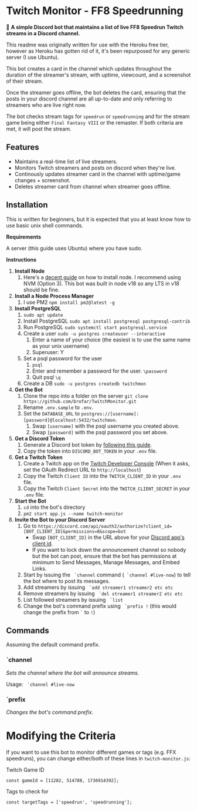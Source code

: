 # Twitch Monitor - FF8 Speedrunning
🤖 **A simple Discord bot that maintains a list of live FF8 Speedrun Twitch streams in a Discord channel.**

This readme was originally written for use with the Heroku free tier, however as Heroku has gotten rid of it, it's been repurposed for any generic server (I use Ubuntu).

This bot creates a card in the channel which updates throughout the duration of the streamer's stream, with uptime, viewcount, and a screenshot of their stream.

Once the streamer goes offline, the bot deletes the card, ensuring that the posts in your discord channel are all up-to-date and only referring to streamers who are live right now.

The bot checks stream tags for `speedrun` or `speedrunning` and for the stream game being either `Final Fantasy VIII` or the remaster. If both criteria are met, it will post the stream.

## Features
* Maintains a real-time list of live streamers.
* Monitors Twitch streamers and posts on discord when they're live.
* Continously updates streamer card in the channel with uptime/game changes + screenshot.
* Deletes streamer card from channel when streamer goes offline.

## Installation
This is written for beginners, but it is expected that you at least know how to use basic unix shell commands.

**Requirements**

A server (this guide uses Ubuntu) where you have sudo.

**Instructions**
1. **Install Node**
	1. Here's a [decent guide](https://www.digitalocean.com/community/tutorials/how-to-install-node-js-on-ubuntu-20-04) on how to install node. I recommend using NVM (Option 3). This bot was built in node v18 so any LTS in v18 should be fine.
1. **Install a Node Process Manager**
	1. I use PM2 `npm install pm2@latest -g`
1. **Install PostgreSQL**
	1. `sudo apt update`
	1. Install PostgreSQL `sudo apt install postgresql postgresql-contrib`
	1. Run PostgreSQL `sudo systemctl start postgresql.service`
	1. Create a user `sudo -u postgres createuser --interactive`
		1. Enter a name of your choice (the easiest is to use the same name as your unix username)
		1. Superuser: Y
	1. Set a psql password for the user
		1. `psql`
		1. Enter and remember a password for the user. `\password`
		1. Quit psql `\q`
	1. Create a DB `sudo -u postgres createdb twitchmon`
1. **Get the Bot**
	1. Clone the repo into a folder on the server `git clone https://github.com/brofar/TwitchMonitor.git`
	1. Rename `.env.sample` to `.env`.
	1. Set the `DATABASE_URL` to `postgres://[username]:[password]@localhost:5432/twitchmon`.
		1. Swap `[username]` with the psql username you created above.
		1. Swap `[password]` with the psql password you set above.
1. **Get a Discord Token**
	1. Generate a Discord bot token by [following this guide](https://github.com/reactiflux/discord-irc/wiki/Creating-a-discord-bot-&-getting-a-token).
	1. Copy the token into `DISCORD_BOT_TOKEN` in your `.env` file.
1. **Get a Twitch Token**
	1. Create a Twitch app on the [Twitch Developer Console](https://dev.twitch.tv/console/apps) (When it asks, set the OAuth Redirect URL to `http://localhost`)
	1. Copy the Twitch `Client ID` into the `TWITCH_CLIENT_ID` in your `.env` file.
	1. Copy the Twitch `Client Secret` into the `TWITCH_CLIENT_SECRET` in your `.env` file.
1. **Start the Bot**
	1. `cd` into the bot's directory
	1. `pm2 start app.js --name twitch-monitor`
1. **Invite the Bot to your Discord Server**
	1. Go to `https://discord.com/api/oauth2/authorize?client_id=[BOT_CLIENT_ID]&permissions=8&scope=bot`
		* Swap `[BOT_CLIENT_ID]` in the URL above for your [Discord app's client id](https://github.com/reactiflux/discord-irc/wiki/Creating-a-discord-bot-&-getting-a-token).
		* If you want to lock down the announcement channel so nobody but the bot can post, ensure that the bot has 	permissions at minimum to Send Messages, Manage Messages, and Embed Links.
	1. Start by issuing the  `` `channel`` command (`` `channel #live-now``) to tell the bot where to post its messages.
	1. Add streamers by issuing `` `add streamer1 streamer2 etc etc``
	1. Remove streamers by issuing `` `del streamer1 streamer2 etc etc``
	1. List followed streamers by issuing `` `list``
	1. Change the bot's command prefix using `` `prefix !`` (this would change the prefix from `` ` `` to `!`)

## Commands
Assuming the default command prefix.

### `channel
*Sets the channel where the bot will announce streams.*

Usage: `` `channel #live-now``

### `prefix
*Changes the bot's command prefix.*

# Modifying the Criteria
If you want to use this bot to monitor different games or tags (e.g. FFX speedruns), you can change either/both of these lines in `twitch-monitor.js`:

Twitch Game ID

```const gameId = [11282, 514788, 1736914392];```

Tags to check for

```const targetTags = ['speedrun', 'speedrunning'];```